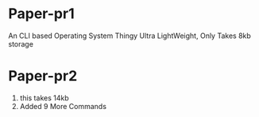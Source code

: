# Paper-pr1
An CLI based Operating System Thingy
Ultra LightWeight, Only Takes 8kb storage

# Paper-pr2
1) this takes 14kb
2) Added 9 More Commands
